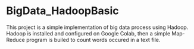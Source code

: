# BigData_HadoopBasic
This project is a simple implementation of big data process using Hadoop. Hadoop is installed and configured on Google Colab, then a simple Map-Reduce program is builed to count words occured in a text file.
